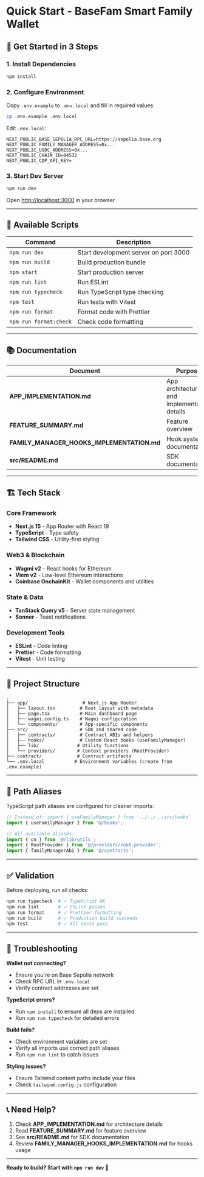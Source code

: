 # Quick Start - BaseFam Smart Family Wallet

## 🚀 Get Started in 3 Steps

### 1. Install Dependencies
```bash
npm install
```

### 2. Configure Environment
Copy `.env.example` to `.env.local` and fill in required values:
```bash
cp .env.example .env.local
```

Edit `.env.local`:
```env
NEXT_PUBLIC_BASE_SEPOLIA_RPC_URL=https://sepolia.base.org
NEXT_PUBLIC_FAMILY_MANAGER_ADDRESS=0x...
NEXT_PUBLIC_USDC_ADDRESS=0x...
NEXT_PUBLIC_CHAIN_ID=84532
NEXT_PUBLIC_CDP_API_KEY=
```

### 3. Start Dev Server
```bash
npm run dev
```

Open [http://localhost:3000](http://localhost:3000) in your browser

---

## 🔧 Available Scripts

| Command | Description |
|---------|-------------|
| `npm run dev` | Start development server on port 3000 |
| `npm run build` | Build production bundle |
| `npm start` | Start production server |
| `npm run lint` | Run ESLint |
| `npm run typecheck` | Run TypeScript type checking |
| `npm test` | Run tests with Vitest |
| `npm run format` | Format code with Prettier |
| `npm run format:check` | Check code formatting |

---

## 📚 Documentation

| Document | Purpose |
|----------|---------|
| **APP_IMPLEMENTATION.md** | App architecture and implementation details |
| **FEATURE_SUMMARY.md** | Feature overview |
| **FAMILY_MANAGER_HOOKS_IMPLEMENTATION.md** | Hook system documentation |
| **src/README.md** | SDK documentation |

---

## 🏗️ Tech Stack

### Core Framework
- **Next.js 15** - App Router with React 19
- **TypeScript** - Type safety
- **Tailwind CSS** - Utility-first styling

### Web3 & Blockchain
- **Wagmi v2** - React hooks for Ethereum
- **Viem v2** - Low-level Ethereum interactions
- **Coinbase OnchainKit** - Wallet components and utilities

### State & Data
- **TanStack Query v5** - Server state management
- **Sonner** - Toast notifications

### Development Tools
- **ESLint** - Code linting
- **Prettier** - Code formatting
- **Vitest** - Unit testing

---

## 🎯 Project Structure

```
.
├── app/                    # Next.js App Router
│   ├── layout.tsx         # Root layout with metadata
│   ├── page.tsx           # Main dashboard page
│   ├── wagmi.config.ts    # Wagmi configuration
│   └── components/        # App-specific components
├── src/                   # SDK and shared code
│   ├── contracts/         # Contract ABIs and helpers
│   ├── hooks/             # Custom React hooks (useFamilyManager)
│   ├── lib/              # Utility functions
│   └── providers/        # Context providers (RootProvider)
├── contract/             # Contract artifacts
└── .env.local           # Environment variables (create from .env.example)
```

---

## 🔧 Path Aliases

TypeScript path aliases are configured for cleaner imports:

```typescript
// Instead of: import { useFamilyManager } from '../../../src/hooks'
import { useFamilyManager } from '@/hooks';

// All available aliases:
import { cn } from '@/lib/utils';
import { RootProvider } from '@/providers/root-provider';
import { familyManagerAbi } from '@/contracts';
```

---

## ✅ Validation

Before deploying, run all checks:
```bash
npm run typecheck  # ✓ TypeScript OK
npm run lint       # ✓ ESLint passes
npm run format     # ✓ Prettier formatting
npm run build      # ✓ Production build succeeds
npm test           # ✓ All tests pass
```

---

## 🐛 Troubleshooting

**Wallet not connecting?**
- Ensure you're on Base Sepolia network
- Check RPC URL in `.env.local`
- Verify contract addresses are set

**TypeScript errors?**
- Run `npm install` to ensure all deps are installed
- Run `npm run typecheck` for detailed errors

**Build fails?**
- Check environment variables are set
- Verify all imports use correct path aliases
- Run `npm run lint` to catch issues

**Styling issues?**
- Ensure Tailwind content paths include your files
- Check `tailwind.config.js` configuration

---

## 📞 Need Help?

1. Check **APP_IMPLEMENTATION.md** for architecture details
2. Read **FEATURE_SUMMARY.md** for feature overview
3. See **src/README.md** for SDK documentation
4. Review **FAMILY_MANAGER_HOOKS_IMPLEMENTATION.md** for hooks usage

---

**Ready to build? Start with `npm run dev` 🚀**
